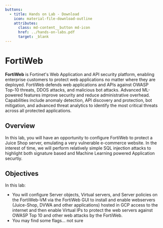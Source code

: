 ```yaml
---
buttons:
  - title: Hands on Lab - Download
    icon: material-file-download-outline
    attributes:
      class: md-content__button md-icon
      href: ../hands-on-labs.pdf
      target: _blank
---
```


# FortiWeb
**FortiWeb** is Fortinet's Web Application and API security platform, enabling enterprise customers to protect web applications no matter where they are deployed. FortiWeb defends web applications and APIs against OWASP Top-10 threats, DDOS attacks, and malicious bot attacks. Advanced ML-powered features improve security and reduce administrative overhead. Capabilities include anomaly detection, API discovery and protection, bot mitigation, and advanced threat analytics to identify the most critical threats across all protected applications.

## Overview
In this lab, you will have an opportunity to configure FortiWeb to protect a Juice Shop server, emulating a very vulnerable e-commerce website. In the interest of time, we will perform relatively simple SQL injection attacks to highlight both signature based and Machine Learning powered Application securtiy.

## Objectives
In this lab:

* You will configure Server objects, Virtual servers, and Server policies on the FortiWeb-VM via the FortiWeb GUI to install and enable webservers (Juice-Shop, DVWA and other applications) hosted in GCP access to the internet and then enable Virtual IPs to protect the web servers against OWASP Top 10 and other web attacks by the FortiWeb.
* You may find some flags... not sure

